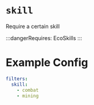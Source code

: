 # `skill`

Require a certain skill

:::dangerRequires:
EcoSkills
:::

# Example Config
```yaml
filters:
  skill:
    - combat
    - mining
```
